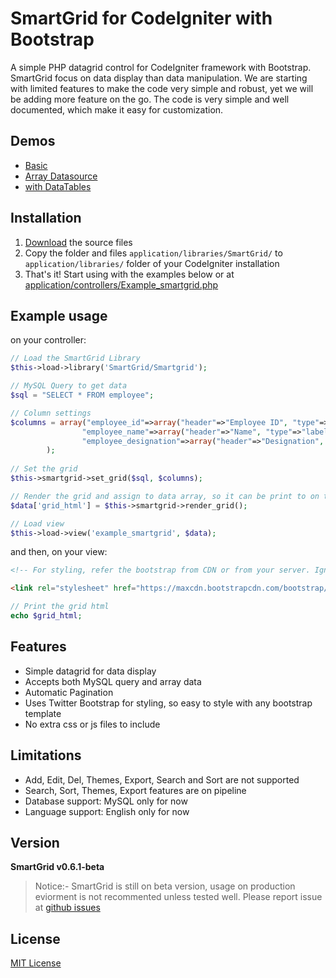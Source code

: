 # SmartGrid for CodeIgniter with Bootstrap
A simple PHP datagrid control for CodeIgniter framework with Bootstrap. 
SmartGrid focus on data display than data manipulation. 
We are starting with limited features to make the code very simple and robust, 
yet we will be adding more feature on the go. The code is very simple and well documented, which make it easy for customization.

Demos
-----
  + [Basic](http://techlaboratory.net/smartgrid/demo/example-smartgrid)
  + [Array Datasource](http://techlaboratory.net/smartgrid/demo/example-array-grid)
  + [with DataTables](http://techlaboratory.net/smartgrid/demo/example-smartgrid_and-datatables)

Installation
-----
1. [Download](https://github.com/techlab/codeigniter-smartgrid/archive/master.zip) the source files
2. Copy the folder and files `application/libraries/SmartGrid/` to `application/libraries/` folder of your CodeIgniter installation
3. That's it! Start using with the examples below or at [application/controllers/Example_smartgrid.php](https://github.com/techlab/codeigniter-smartgrid/blob/master/application/controllers/Example_smartgrid.php)

Example usage
-----
on your controller:
```php
// Load the SmartGrid Library
$this->load->library('SmartGrid/Smartgrid');

// MySQL Query to get data
$sql = "SELECT * FROM employee"; 

// Column settings
$columns = array("employee_id"=>array("header"=>"Employee ID", "type"=>"label"),
                "employee_name"=>array("header"=>"Name", "type"=>"label"),
                "employee_designation"=>array("header"=>"Designation", "type"=>"label")
        );        
        
// Set the grid 
$this->smartgrid->set_grid($sql, $columns);

// Render the grid and assign to data array, so it can be print to on the view
$data['grid_html'] = $this->smartgrid->render_grid();    

// Load view
$this->load->view('example_smartgrid', $data);
```

and then, on your view:
```html
<!-- For styling, refer the bootstrap from CDN or from your server. Ignore this if you alredy have included in main view -->

<link rel="stylesheet" href="https://maxcdn.bootstrapcdn.com/bootstrap/3.3.6/css/bootstrap.min.css">
```
```php
// Print the grid html
echo $grid_html; 
```
Features
-----
  + Simple datagrid for data display
  + Accepts both MySQL query and array data
  + Automatic Pagination
  + Uses Twitter Bootstrap for styling, so easy to style with any bootstrap template
  + No extra css or js files to include
  
Limitations 
----- 
  - Add, Edit, Del, Themes, Export, Search and Sort are not supported
  - Search, Sort, Themes, Export features are on pipeline
  - Database support: MySQL only for now 
  - Language support: English only for now

Version
-----
**SmartGrid v0.6.1-beta**
> Notice:- SmartGrid is still on beta version, usage on production eviorment is not recommented unless tested well. 
> Please report issue at [github issues](https://github.com/techlab/codeigniter-smartgrid/issues/)


License
----
[MIT License](https://github.com/techlab/codeigniter-smartgrid/blob/master/LICENSE)
